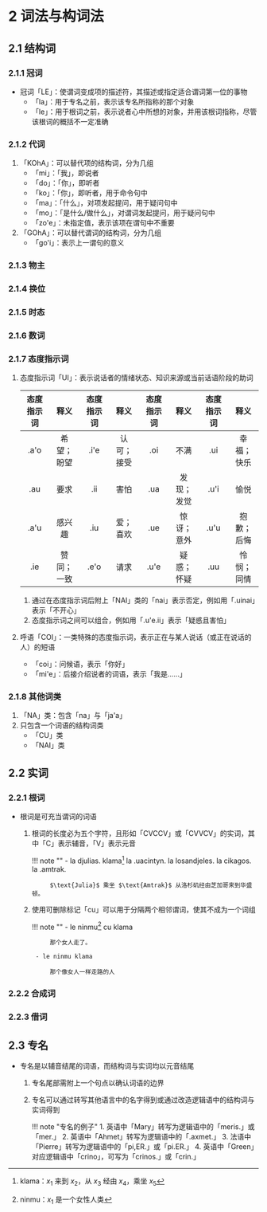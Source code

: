# 2 词法与构词法

## 2.1 结构词
### 2.1.1 冠词
- 冠词「LE」：使谓词变成项的描述符，其描述或指定适合谓词第一位的事物
    - 「la」：用于专名之前，表示该专名所指称的那个对象
    - 「le」：用于根词之前，表示说者心中所想的对象，并用该根词指称，尽管该根词的概括不一定准确

### 2.1.2 代词
1. 「KOhA」：可以替代项的结构词，分为几组
    - 「mi」：「我」，即说者
    - 「do」：「你」，即听者
    - 「ko」：「你」，即听者，用于命令句中
    - 「ma」：「什么」，对项发起提问，用于疑问句中
    - 「mo」：「是什么/做什么」，对谓词发起提问，用于疑问句中
    - 「zo'e」：未指定值，表示该项在谓句中不重要
2. 「GOhA」：可以替代谓词的结构词，分为几组
    - 「go'i」：表示上一谓句的意义

### 2.1.3 物主

### 2.1.4 换位

### 2.1.5 时态

### 2.1.6 数词

### 2.1.7 态度指示词
1. 态度指示词「UI」：表示说话者的情绪状态、知识来源或当前话语阶段的助词

    <div class="text-table">

    | 态度指示词 |    释义    | 态度指示词 |    释义    | 态度指示词 |    释义    | 态度指示词 |    释义    |
    | :--------: | :--------: | :--------: | :--------: | :--------: | :--------: | :--------: | :--------: |
    |    .a'o    | 希望；盼望 |    .i'e    | 认可；接受 |    .oi     |    不满    |    .ui     | 幸福；快乐 |
    |    .au     |    要求    |    .ii     |    害怕    |    .ua     | 发现；发觉 |    .u'i    |    愉悦    |
    |    .a'u    |   感兴趣   |    .iu     |  爱；喜欢  |    .ue     | 惊讶；意外 |    .u'u    | 抱歉；后悔 |
    |    .ie     | 赞同；一致 |    .e'o    |    请求    |    .u'e    | 疑惑；怀疑 |    .uu     | 怜悯；同情 |

    </div>

    1. 通过在态度指示词后附上「NAI」类的「nai」表示否定，例如用「.uinai」表示「不开心」
    2. 态度指示词之间可以组合，例如用「.u'e.ii」表示「疑惑且害怕」

2. 呼语「COI」：一类特殊的态度指示词，表示正在与某人说话（或正在说话的人）的短语
    - 「coi」：问候语，表示「你好」
    - 「mi'e」：后接介绍说者的词语，表示「我是……」

### 2.1.8 其他词类
1. 「NA」类：包含「na」与「ja'a」
2. 只包含一个词语的结构词类
    - 「CU」类
    - 「NAI」类

## 2.2 实词
### 2.2.1 根词
- 根词是可充当谓词的词语
    1. 根词的长度必为五个字符，且形如「CVCCV」或「CVVCV」的实词，其中「C」表示辅音，「V」表示元音

        !!! note ""
            - la djulias. klama[^1] la .uacintyn. la losandjeles. la cikagos. la .amtrak.

                $\text{Julia}$ 乘坐 $\text{Amtrak}$ 从洛杉矶经由芝加哥来到华盛顿。

    2. 使用可删除标记「cu」可以用于分隔两个相邻谓词，使其不成为一个词组

        !!! note ""
            - le ninmu[^2] cu klama

                那个女人走了。

            - le ninmu klama

                那个像女人一样走路的人

### 2.2.2 合成词

### 2.2.3 借词

## 2.3 专名
- 专名是以辅音结尾的词语，而结构词与实词均以元音结尾
    1. 专名尾部需附上一个句点以确认词语的边界
    2. 专名可以通过转写其他语言中的名字得到或通过改造逻辑语中的结构词与实词得到

        !!! note "专名的例子"
            1. 英语中「Mary」转写为逻辑语中的「meris.」或「mer.」
            2. 英语中「Ahmet」转写为逻辑语中的「.axmet.」
            3. 法语中「Pierre」转写为逻辑语中的「pi,ER.」或「pi.ER.」
            4. 英语中「Green」对应逻辑语中「crino」，可写为「crinos.」或「crin.」

[^1]: klama：$x_1$ 来到 $x_2$，从 $x_3$ 经由 $x_4$，乘坐 $x_5$
[^2]: ninmu：$x_1$ 是一个女性人类
